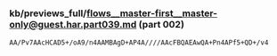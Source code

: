 ### kb/previews_full/flows__master-first__master-only@guest.har.part039.md (part 002)

```md
AA/Pv7AAcHCAD5+/oA9/n4AAMBAgD+AP4A////AAcFBQAEAwQA+Pn4APf5+QD+/v4
```

```
